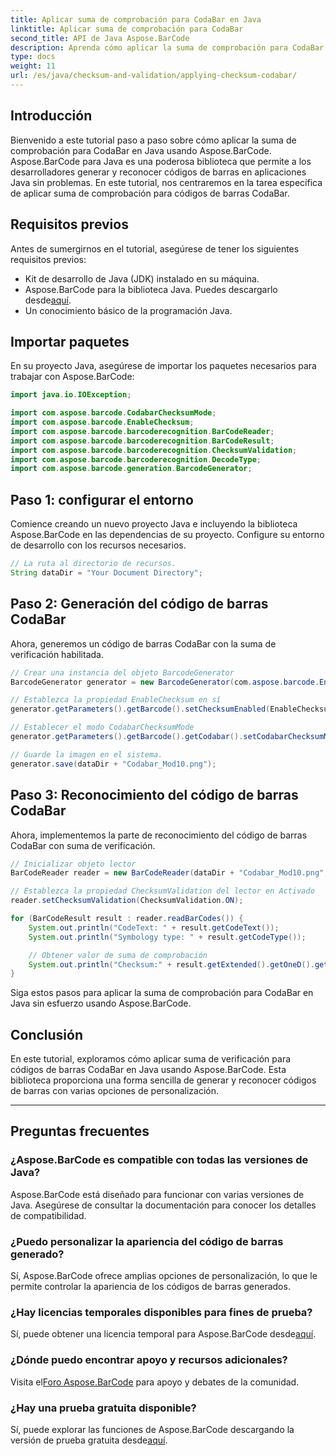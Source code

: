 ```yaml
---
title: Aplicar suma de comprobación para CodaBar en Java
linktitle: Aplicar suma de comprobación para CodaBar
second_title: API de Java Aspose.BarCode
description: Aprenda cómo aplicar la suma de comprobación para CodaBar en Java usando Aspose.BarCode. Genere y reconozca códigos de barras sin esfuerzo con esta guía paso a paso.
type: docs
weight: 11
url: /es/java/checksum-and-validation/applying-checksum-codabar/
---
```


## Introducción

Bienvenido a este tutorial paso a paso sobre cómo aplicar la suma de comprobación para CodaBar en Java usando Aspose.BarCode. Aspose.BarCode para Java es una poderosa biblioteca que permite a los desarrolladores generar y reconocer códigos de barras en aplicaciones Java sin problemas. En este tutorial, nos centraremos en la tarea específica de aplicar suma de comprobación para códigos de barras CodaBar.

## Requisitos previos

Antes de sumergirnos en el tutorial, asegúrese de tener los siguientes requisitos previos:

- Kit de desarrollo de Java (JDK) instalado en su máquina.
-  Aspose.BarCode para la biblioteca Java. Puedes descargarlo desde[aquí](https://releases.aspose.com/barcode/java/).
- Un conocimiento básico de la programación Java.

## Importar paquetes

En su proyecto Java, asegúrese de importar los paquetes necesarios para trabajar con Aspose.BarCode:

```java
import java.io.IOException;

import com.aspose.barcode.CodabarChecksumMode;
import com.aspose.barcode.EnableChecksum;
import com.aspose.barcode.barcoderecognition.BarCodeReader;
import com.aspose.barcode.barcoderecognition.BarCodeResult;
import com.aspose.barcode.barcoderecognition.ChecksumValidation;
import com.aspose.barcode.barcoderecognition.DecodeType;
import com.aspose.barcode.generation.BarcodeGenerator;
```

## Paso 1: configurar el entorno

Comience creando un nuevo proyecto Java e incluyendo la biblioteca Aspose.BarCode en las dependencias de su proyecto. Configure su entorno de desarrollo con los recursos necesarios.

```java
// La ruta al directorio de recursos.
String dataDir = "Your Document Directory";
```

## Paso 2: Generación del código de barras CodaBar

Ahora, generemos un código de barras CodaBar con la suma de verificación habilitada.

```java
// Crear una instancia del objeto BarcodeGenerator
BarcodeGenerator generator = new BarcodeGenerator(com.aspose.barcode.EncodeTypes.CODABAR, "1234567890");

// Establezca la propiedad EnableChecksum en sí
generator.getParameters().getBarcode().setChecksumEnabled(EnableChecksum.YES);

// Establecer el modo CodabarChecksumMode
generator.getParameters().getBarcode().getCodabar().setCodabarChecksumMode(CodabarChecksumMode.MOD_10);

// Guarde la imagen en el sistema.
generator.save(dataDir + "Codabar_Mod10.png");
```

## Paso 3: Reconocimiento del código de barras CodaBar

Ahora, implementemos la parte de reconocimiento del código de barras CodaBar con suma de verificación.

```java
// Inicializar objeto lector
BarCodeReader reader = new BarCodeReader(dataDir + "Codabar_Mod10.png", DecodeType.CODABAR);

// Establezca la propiedad ChecksumValidation del lector en Activado
reader.setChecksumValidation(ChecksumValidation.ON);

for (BarCodeResult result : reader.readBarCodes()) {
    System.out.println("CodeText: " + result.getCodeText());
    System.out.println("Symbology type: " + result.getCodeType());

    // Obtener valor de suma de comprobación
    System.out.println("Checksum:" + result.getExtended().getOneD().getCheckSum());
}
```

Siga estos pasos para aplicar la suma de comprobación para CodaBar en Java sin esfuerzo usando Aspose.BarCode.

## Conclusión

En este tutorial, exploramos cómo aplicar suma de verificación para códigos de barras CodaBar en Java usando Aspose.BarCode. Esta biblioteca proporciona una forma sencilla de generar y reconocer códigos de barras con varias opciones de personalización.

---

## Preguntas frecuentes

### ¿Aspose.BarCode es compatible con todas las versiones de Java?
Aspose.BarCode está diseñado para funcionar con varias versiones de Java. Asegúrese de consultar la documentación para conocer los detalles de compatibilidad.

### ¿Puedo personalizar la apariencia del código de barras generado?
Sí, Aspose.BarCode ofrece amplias opciones de personalización, lo que le permite controlar la apariencia de los códigos de barras generados.

### ¿Hay licencias temporales disponibles para fines de prueba?
 Sí, puede obtener una licencia temporal para Aspose.BarCode desde[aquí](https://purchase.aspose.com/temporary-license/).

### ¿Dónde puedo encontrar apoyo y recursos adicionales?
 Visita el[Foro Aspose.BarCode](https://forum.aspose.com/c/barcode/13) para apoyo y debates de la comunidad.

### ¿Hay una prueba gratuita disponible?
 Sí, puede explorar las funciones de Aspose.BarCode descargando la versión de prueba gratuita desde[aquí](https://releases.aspose.com/).